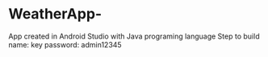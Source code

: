 # WeatherApp-
App created in Android Studio with Java programing language
Step to build
name: key
password: admin12345
